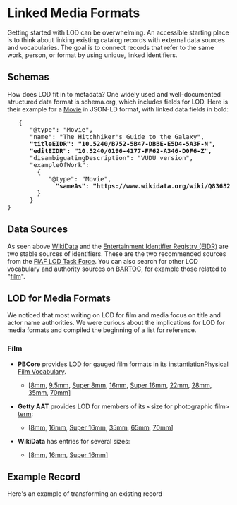 
# Linked Media Formats

Getting started with LOD can be overwhelming. An accessible starting place is to think about linking existing catalog records with external data sources and vocabularies. The goal is to connect records  that refer to the same work, person, or format by using unique, linked identifiers. 

## Schemas
How does LOD fit in to metadata? One widely used and well-documented structured data format is  schema.org, which includes fields for LOD. Here is their example for a [Movie](https://schema.org/Movie) in JSON-LD format, with linked data fields in bold:
<pre>
   {
      "@type": "Movie",
      "name": "The Hitchhiker's Guide to the Galaxy",
     <b> "titleEIDR": "10.5240/B752-5B47-DBBE-E5D4-5A3F-N",
      "editEIDR": "10.5240/0196-4177-FF62-A346-D0F6-Z",</b>
      "disambiguatingDescription": "VUDU version",
      "exampleOfWork":
        {
           "@type": "Movie",
            <b> "sameAs": "https://www.wikidata.org/wiki/Q836821"</b>
        }
      }
}</pre>

## Data Sources
As seen above [WikiData](https://wikidata.org/) and the [Entertainment Identifier Registry (EIDR)](https://ui.eidr.org/) are two stable sources of identifiers. These are the two recommended sources from the [FIAF LOD Task Force](LOD-Task%20Force). You can also search for other LOD vocabulary and authority sources on [BARTOC](http://bartoc.org/), for example those related to "[film](http://bartoc.org/vocabularies?search=film#)".

## LOD for Media Formats
We noticed that most writing on LOD for film and media focus on title and actor name authorities. We were curious about the implications for LOD for media formats and compiled the beginning of a list for reference.

### Film
 - **PBCore** provides LOD for gauged film formats in its [instantiationPhysical Film Vocabulary](http://pbcore.org/pbcore-controlled-vocabularies/instantiationphysical-film-vocabulary/).
     - [[8mm](http://pbcore.org/pbcore-controlled-vocabularies/instantiationphysical-film-vocabulary/#8mmFilm), [9.5mm](http://pbcore.org/pbcore-controlled-vocabularies/instantiationphysical-film-vocabulary/#9andaHalfmmFilm), [Super 8mm](http://pbcore.org/pbcore-controlled-vocabularies/instantiationphysical-film-vocabulary/#Super8mmFilm), [16mm](http://pbcore.org/pbcore-controlled-vocabularies/instantiationphysical-film-vocabulary/#16mmFilm), [Super 16mm](http://pbcore.org/pbcore-controlled-vocabularies/instantiationphysical-film-vocabulary/#Super16mmFilm), [22mm](http://pbcore.org/pbcore-controlled-vocabularies/instantiationphysical-film-vocabulary/#22mmFilm), [28mm](http://pbcore.org/pbcore-controlled-vocabularies/instantiationphysical-film-vocabulary/#28mmFilm), [35mm](http://pbcore.org/pbcore-controlled-vocabularies/instantiationphysical-film-vocabulary/#35mmFilm), [70mm](http://pbcore.org/pbcore-controlled-vocabularies/instantiationphysical-film-vocabulary/#70mmFilm](http://pbcore.org/pbcore-controlled-vocabularies/instantiationphysical-film-vocabulary/#70mmFilm))]
     
 - **Getty AAT** provides LOD for members of its  \<size for photographic film> [term](http://vocab.getty.edu/aat/300263814):
     - [[8mm](http://vocab.getty.edu/aat/300263859), [16mm](http://vocab.getty.edu/aat/300263815), [Super 16mm](http://vocab.getty.edu/aat/300264669), [35mm](http://vocab.getty.edu/aat/300263816), [65mm](http://vocab.getty.edu/aat/300264670), [70mm](http://vocab.getty.edu/aat/300264672)] 
     
     
 - **WikiData** has entries for several sizes:
     - [[8mm](https://www.wikidata.org/wiki/Q270183), [16mm](https://www.wikidata.org/wiki/Q194383), [Super 16mm](https://www.wikidata.org/wiki/Q2713357)]

## Example Record
Here's an example of transforming an existing record


